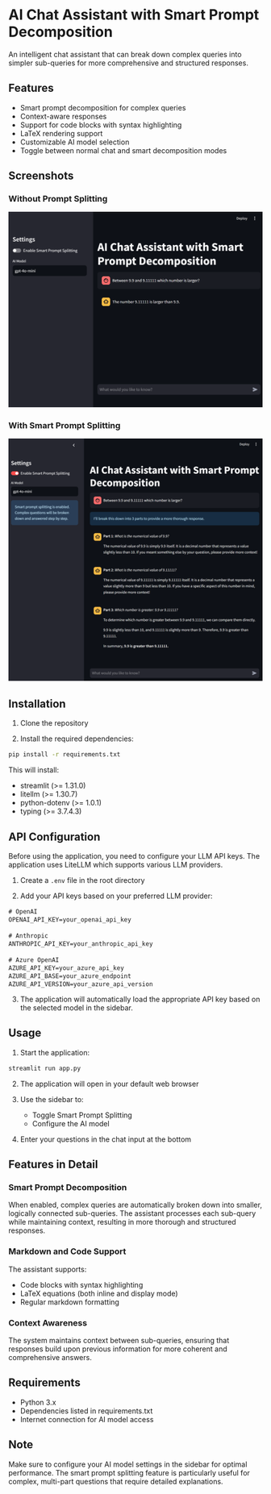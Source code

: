 # AI Chat Assistant with Smart Prompt Decomposition

An intelligent chat assistant that can break down complex queries into simpler sub-queries for more comprehensive and structured responses.

## Features

- Smart prompt decomposition for complex queries
- Context-aware responses
- Support for code blocks with syntax highlighting
- LaTeX rendering support
- Customizable AI model selection
- Toggle between normal chat and smart decomposition modes

## Screenshots

### Without Prompt Splitting
![Normal Chat Mode](No_prompt_splitting.png)

### With Smart Prompt Splitting
![Smart Decomposition Mode](With_prompt_splitting.png)

## Installation

1. Clone the repository

2. Install the required dependencies:
```bash
pip install -r requirements.txt
```

This will install:
- streamlit (>= 1.31.0)
- litellm (>= 1.30.7)
- python-dotenv (>= 1.0.1)
- typing (>= 3.7.4.3)

## API Configuration

Before using the application, you need to configure your LLM API keys. The application uses LiteLLM which supports various LLM providers.

1. Create a `.env` file in the root directory

2. Add your API keys based on your preferred LLM provider:
```env
# OpenAI
OPENAI_API_KEY=your_openai_api_key

# Anthropic
ANTHROPIC_API_KEY=your_anthropic_api_key

# Azure OpenAI
AZURE_API_KEY=your_azure_api_key
AZURE_API_BASE=your_azure_endpoint
AZURE_API_VERSION=your_azure_api_version
```

3. The application will automatically load the appropriate API key based on the selected model in the sidebar.

## Usage

1. Start the application:
```bash
streamlit run app.py
```

2. The application will open in your default web browser

3. Use the sidebar to:
   - Toggle Smart Prompt Splitting
   - Configure the AI model

4. Enter your questions in the chat input at the bottom

## Features in Detail

### Smart Prompt Decomposition
When enabled, complex queries are automatically broken down into smaller, logically connected sub-queries. The assistant processes each sub-query while maintaining context, resulting in more thorough and structured responses.

### Markdown and Code Support
The assistant supports:
- Code blocks with syntax highlighting
- LaTeX equations (both inline and display mode)
- Regular markdown formatting

### Context Awareness
The system maintains context between sub-queries, ensuring that responses build upon previous information for more coherent and comprehensive answers.

## Requirements

- Python 3.x
- Dependencies listed in requirements.txt
- Internet connection for AI model access

## Note

Make sure to configure your AI model settings in the sidebar for optimal performance. The smart prompt splitting feature is particularly useful for complex, multi-part questions that require detailed explanations.